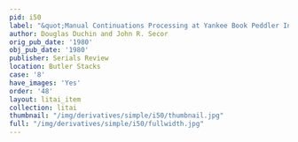 ```yaml
---
pid: i50
label: "&quot;Manual Continuations Processing at Yankee Book Peddler Inc.&quot; "
author: Douglas Duchin and John R. Secor
orig_pub_date: '1980'
obj_pub_date: '1980'
publisher: Serials Review
location: Butler Stacks
case: '8'
have_images: 'Yes'
order: '48'
layout: litai_item
collection: litai
thumbnail: "/img/derivatives/simple/i50/thumbnail.jpg"
full: "/img/derivatives/simple/i50/fullwidth.jpg"
---
```

